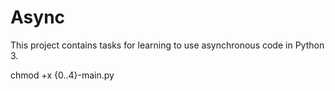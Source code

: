# Async

This project contains tasks for learning to use asynchronous code in Python 3.

chmod +x {0..4}-main.py